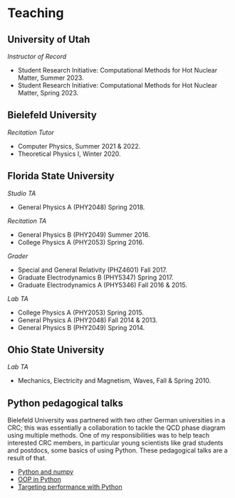 # Teaching 

## University of Utah

*Instructor of Record*

- Student Research Initiative: Computational Methods for Hot Nuclear
Matter, Summer 2023.
- Student Research Initiative: Computational Methods for Hot Nuclear
Matter, Spring 2023.

## Bielefeld University

*Recitation Tutor*

- Computer Physics, Summer 2021 & 2022.
- Theoretical Physics I, Winter 2020.

## Florida State University

*Studio TA*

- General Physics A (PHY2048) Spring 2018.

*Recitation TA*

- General Physics B (PHY2049) Summer 2016.
- College Physics A (PHY2053) Spring 2016.

*Grader*

- Special and General Relativity (PHZ4601) Fall 2017.
- Graduate Electrodynamics B (PHY5347) Spring 2017.
- Graduate Electrodynamics A (PHY5346) Fall 2016 & 2015.

*Lab TA*

- College Physics A (PHY2053) Spring 2015.
- General Physics A (PHY2048) Fall 2014 & 2013.
- General Physics B (PHY2049) Spring 2014.

## Ohio State University

*Lab TA*

- Mechanics, Electricity and Magnetism, Waves, Fall & Spring 2010.



## Python pedagogical talks

Bielefeld University was partnered with two other German universities in a CRC; this
was essentially a collaboration to tackle the QCD phase diagram using multiple methods.
One of my responsibilities was to help teach interested CRC members, in particular
young scientists like grad students and postdocs, some basics of using Python. These
pedagogical talks are a result of that.

- [Python and numpy](pdfs/pythonIntro2021.pdf)
- [OOP in Python](pdfs/pythonOOP2021.pdf)
- [Targeting performance with Python](pdfs/pythonFAST2021.pdf)

